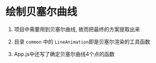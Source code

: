 # 绘制贝塞尔曲线

1. 项目中需要用到贝塞尔曲线, 故而把最终的方案提取出来

2. 目录 `common` 中的  ```LineAnimation```即是贝塞尔渲染的工具函数

3. App.js中还写了确定贝塞尔曲线4个点的函数
